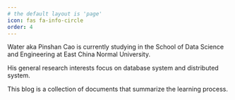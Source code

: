 ```yaml
---
# the default layout is 'page'
icon: fas fa-info-circle
order: 4
---
```


<!-- > Add Markdown syntax content to file `_tabs/about.md`{: .filepath } and it will show up on this page.
{: .prompt-tip } -->

Water aka Pinshan Cao is currently studying in the School of Data Science and Engineering at East China Normal University.

His general research interests focus on database system and distributed system.

This blog is a collection of documents that summarize the learning process.
